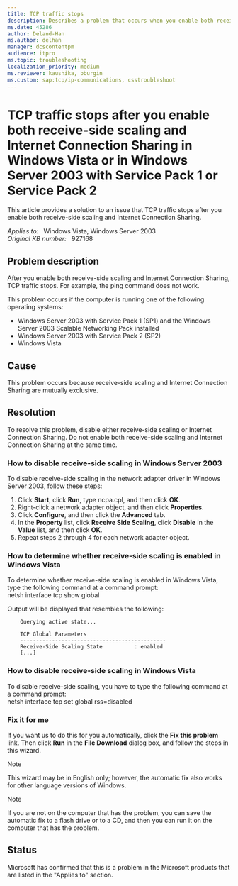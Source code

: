 ```yaml
---
title: TCP traffic stops
description: Describes a problem that occurs when you enable both receive-side scaling and Internet Connection Sharing. To resolve this problem, disable either receive-side scaling or Internet Connection Sharing.
ms.date: 45286
author: Deland-Han
ms.author: delhan
manager: dcscontentpm
audience: itpro
ms.topic: troubleshooting
localization_priority: medium
ms.reviewer: kaushika, bburgin
ms.custom: sap:tcp/ip-communications, csstroubleshoot
---
```

# TCP traffic stops after you enable both receive-side scaling and Internet Connection Sharing in Windows Vista or in Windows Server 2003 with Service Pack 1 or Service Pack 2

This article provides a solution to an issue that TCP traffic stops after you enable both receive-side scaling and Internet Connection Sharing.

_Applies to:_ &nbsp; Windows Vista, Windows Server 2003  
_Original KB number:_ &nbsp; 927168

## Problem description

After you enable both receive-side scaling and Internet Connection Sharing, TCP traffic stops. For example, the ping command does not work.

This problem occurs if the computer is running one of the following operating systems:

- Windows Server 2003 with Service Pack 1 (SP1) and the Windows Server 2003 Scalable Networking Pack installed
- Windows Server 2003 with Service Pack 2 (SP2)
- Windows Vista

## Cause

This problem occurs because receive-side scaling and Internet Connection Sharing are mutually exclusive.

## Resolution

To resolve this problem, disable either receive-side scaling or Internet Connection Sharing. Do not enable both receive-side scaling and Internet Connection Sharing at the same time.

### How to disable receive-side scaling in Windows Server 2003

To disable receive-side scaling in the network adapter driver in Windows Server 2003, follow these steps:

1. Click **Start**, click **Run**, type ncpa.cpl, and then click **OK**.
2. Right-click a network adapter object, and then click **Properties**.
3. Click **Configure**, and then click the **Advanced** tab.
4. In the **Property** list, click **Receive Side Scaling**, click **Disable** in the **Value** list, and then click **OK**.
5. Repeat steps 2 through 4 for each network adapter object.

### How to determine whether receive-side scaling is enabled in Windows Vista

To determine whether receive-side scaling is enabled in Windows Vista, type the following command at a command prompt:  
    netsh interface tcp show global

Output will be displayed that resembles the following:

```console
    Querying active state...

    TCP Global Parameters
    ----------------------------------------------
    Receive-Side Scaling State          : enabled
    [...]
```

### How to disable receive-side scaling in Windows Vista

To disable receive-side scaling, you have to type the following command at a command prompt:  
    netsh interface tcp set global rss=disabled

### Fix it for me

If you want us to do this for you automatically, click the **Fix this problem** link. Then click **Run** in the **File Download** dialog box, and follow the steps in this wizard.

> [!NOTE]
> This wizard may be in English only; however, the automatic fix also works for other language versions of Windows.

> [!NOTE]
> If you are not on the computer that has the problem, you can save the automatic fix to a flash drive or to a CD, and then you can run it on the computer that has the problem.

## Status

Microsoft has confirmed that this is a problem in the Microsoft products that are listed in the "Applies to" section.
